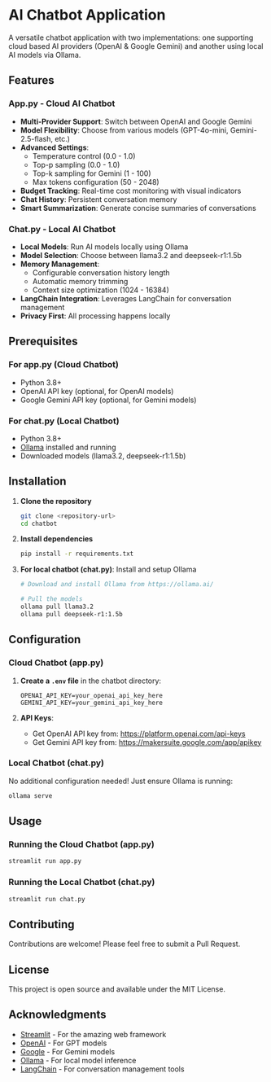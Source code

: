 # AI Chatbot Application

A versatile chatbot application with two implementations: one supporting cloud based AI providers (OpenAI & Google Gemini) and another using local AI models via Ollama.

## Features

### App.py - Cloud AI Chatbot
- **Multi-Provider Support**: Switch between OpenAI and Google Gemini
- **Model Flexibility**: Choose from various models (GPT-4o-mini, Gemini-2.5-flash, etc.)
- **Advanced Settings**: 
  - Temperature control (0.0 - 1.0)
  - Top-p sampling (0.0 - 1.0)
  - Top-k sampling for Gemini (1 - 100)
  - Max tokens configuration (50 - 2048)
- **Budget Tracking**: Real-time cost monitoring with visual indicators
- **Chat History**: Persistent conversation memory
- **Smart Summarization**: Generate concise summaries of conversations

### Chat.py - Local AI Chatbot
- **Local Models**: Run AI models locally using Ollama
- **Model Selection**: Choose between llama3.2 and deepseek-r1:1.5b
- **Memory Management**: 
  - Configurable conversation history length
  - Automatic memory trimming
  - Context size optimization (1024 - 16384)
- **LangChain Integration**: Leverages LangChain for conversation management
- **Privacy First**: All processing happens locally


## Prerequisites

### For app.py (Cloud Chatbot)
- Python 3.8+
- OpenAI API key (optional, for OpenAI models)
- Google Gemini API key (optional, for Gemini models)

### For chat.py (Local Chatbot)
- Python 3.8+
- [Ollama](https://ollama.ai/) installed and running
- Downloaded models (llama3.2, deepseek-r1:1.5b)

## Installation

1. **Clone the repository**
   ```bash
   git clone <repository-url>
   cd chatbot
   ```

2. **Install dependencies**
   ```bash
   pip install -r requirements.txt
   ```

3. **For local chatbot (chat.py)**: Install and setup Ollama
   ```bash
   # Download and install Ollama from https://ollama.ai/
   
   # Pull the models
   ollama pull llama3.2
   ollama pull deepseek-r1:1.5b
   ```

## Configuration

### Cloud Chatbot (app.py)

1. **Create a `.env` file** in the chatbot directory:
   ```env
   OPENAI_API_KEY=your_openai_api_key_here
   GEMINI_API_KEY=your_gemini_api_key_here
   ```

2. **API Keys**:
   - Get OpenAI API key from: https://platform.openai.com/api-keys
   - Get Gemini API key from: https://makersuite.google.com/app/apikey

### Local Chatbot (chat.py)

No additional configuration needed! Just ensure Ollama is running:
```bash
ollama serve
```

## Usage

### Running the Cloud Chatbot (app.py)

```bash
streamlit run app.py
```

### Running the Local Chatbot (chat.py)

```bash
streamlit run chat.py
```

## Contributing

Contributions are welcome! Please feel free to submit a Pull Request.

## License

This project is open source and available under the MIT License.

## Acknowledgments

- [Streamlit](https://streamlit.io/) - For the amazing web framework
- [OpenAI](https://openai.com/) - For GPT models
- [Google](https://ai.google.dev/) - For Gemini models
- [Ollama](https://ollama.ai/) - For local model inference
- [LangChain](https://langchain.com/) - For conversation management tools

